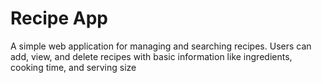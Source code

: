# Recipe App
A simple web application for managing and searching recipes. Users can add, view, and delete recipes with basic information like ingredients, cooking time, and serving size

